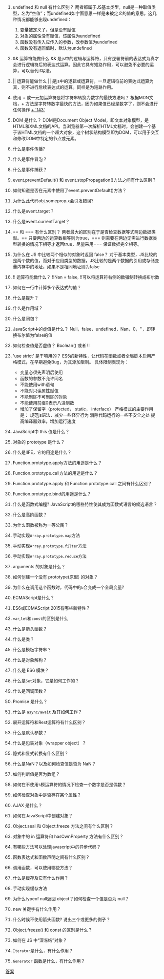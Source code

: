 1. undefined 和 null 有什么区别？
两者都属于JS基本类型，null是一种取值类型，名为“空值”；而undefined如字面意思一样是未被定义的值的意思。这几种情况都能够出现undefined：
   1. 变量被定义了，但是没有赋值
   2. 对象的属性没有赋值，该属性为undefined
   3. 函数没有传入应传入的参数，改参数值为undefined
   4. 函数没有返回值时，默认为undefined

2. && 运算符能做什么
&& 是js中的逻辑与运算符，只有逻辑符前的表达式为真才会进行逻辑符后的表达式运算。因此它具有短路作用，可以避免不必要的运算，可以替代if写法。

3. || 运算符能做什么
|| 是js中的逻辑或运算符，一旦逻辑符前的表达式运算为真，则不进行后续表达式的运算。同样是为短路作用。

4. 使用 + 或一元加运算符是将字符串转换为数字的最快方法吗？
根据MDN文档，+ 方法是字符转数字最快的方法，因为如果值已经是数字了，则不会进行任何操作
[+ '143'](https://cloud.tencent.com/developer/article/1452689)

5. DOM 是什么？
DOM是Document Object Model，即文本对象模型，是HTML和XML文档的API。当浏览器第一次解析HTML文档时，会创建一个基于该HTML文档的一个超大对象，这个树状结构模型即为DOM，可以用于交互和修改DOM中特定的节点或元素。

6. 什么是事件传播?
7. 什么是事件冒泡？
8. 什么是事件捕获？
9.  event.preventDefault() 和 event.stopPropagation()方法之间有什么区别？
10. 如何知道是否在元素中使用了event.preventDefault()方法？
11. 为什么此代码obj.someprop.x会引发错误?
12. 什么是event.target？
13. 什么是event.currentTarget？
14. == 和 === 有什么区别？
两者最大的区别在于是否检查数据等式两边数据类型。== 只要两边的运算数相等则为true，=== 则需要在两边无需进行数据类型转换的情况下相等才返回true，尽量采用=== 保证数据完全相等。

15. 为什么在 JS 中比较两个相似的对象时返回 false？
对于基本类型，JS比较的是两个数的值，而对于应用类型的数据，JS比较的是两个数据的引用或存储变量内存中的地址，如果不是相同地址则为false

16. !! 运算符能做什么？
!!Nan = false, !!可以将运算符右侧的数强制转换成布尔数

18. 如何在一行中计算多个表达式的值？
19. 什么是提升？
20. 什么是作用域？
21. 什么是闭包？
22. JavaScript中的虚值是什么？
Null，false，undefined，Nan，0，''，即转换布尔值为false的值

23. 如何检查值是否虚值？
Boolean() 或者 !!

25. 'use strict' 是干嘛用的？
ES5的新特性，让代码在函数或者全局脚本启用严格模式，在早期避免Bug，为其添加限制。
具体限制表现为：
    - 变量必须先声明后使用
    - 函数的参数不允许同名
    - 不能使用with语句
    - 不能对只读属性赋值
    - 不能删除不可删除的对象
    - 不能使用前缀0表示八进制数
    - 增加了保留字（protected， static， interface）
严格模式的主要作用是：
规范js语法，减少一些怪异行为
消除代码运行的一些不安全之处
提高编译器效率，增加运行速度

1.  JavaScript中 this 值是什么？
2.  对象的 prototype 是什么？
3.  什么是IIFE，它的用途是什么？
4.  Function.prototype.apply方法的用途是什么？
5.  Function.prototype.call方法的用途是什么？
6.  Function.prototype.apply 和 Function.prototype.call 之间有什么区别？
7.  Function.prototype.bind的用途是什么？
8.  什么是函数式编程? JavaScript的哪些特性使其成为函数式语言的候选语言？
9.  什么是高阶函数？
10. 为什么函数被称为一等公民？
11. 手动实现`Array.prototype.map`方法
12. 手动实现`Array.prototype.filter`方法
13. 手动实现`Array.prototype.reduce`方法
14. arguments 的对象是什么？
15. 如何创建一个没有 prototype(原型) 的对象？
16. 为什么在调用这个函数时，代码中的`b`会变成一个全局变量?
17. ECMAScript是什么？
18. ES6或ECMAScript 2015有哪些新特性？
19. `var`,`let`和`const`的区别是什么
20. 什么是箭头函数？
21. 什么是类？
22. 什么是模板字符串？
23. 什么是对象解构？
24. 什么是 ES6 模块？
25. 什么是`Set`对象，它是如何工作的？
26. 什么是回调函数？
27. Promise 是什么？
28. 什么是 `async/await` 及其如何工作？
29. 展开运算符和Rest运算符有什么区别？
30. 什么是默认参数？
31. 什么是包装对象（wrapper object）？
32. 隐式和显式转换有什么区别？
33. 什么是NaN？以及如何检查值是否为 NaN？
34. 如何判断值是否为数组？
35. 如何在不使用`%`模运算符的情况下检查一个数字是否是偶数？
36. 如何检查对象中是否存在某个属性？
37. AJAX 是什么？
38. 如何在JavaScript中创建对象？
39. Object.seal 和 Object.freeze 方法之间有什么区别？
40. 对象中的 in 运算符和 hasOwnProperty 方法有什么区别？
41. 有哪些方法可以处理javascript中的异步代码？
42. 函数表达式和函数声明之间有什么区别？
43. 调用函数，可以使用哪些方法？
44. 什么是缓存及它有什么作用？
45. 手动实现缓存方法
46. 为什么typeof null返回 object？如何检查一个值是否为 null？
47. new 关键字有什么作用？
48. 什么时候不使用箭头函数? 说出三个或更多的例子？
49. Object.freeze() 和 const 的区别是什么？
50. 如何在 JS 中“深冻结”对象？
51. `Iterator`是什么，有什么作用？
52. `Generator` 函数是什么，有什么作用？

[答案](https://cloud.tencent.com/developer/article/1621572)